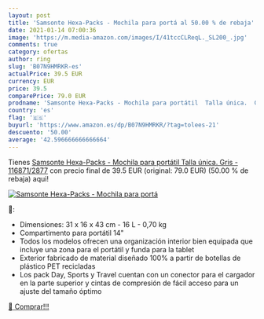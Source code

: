 ```yaml
---
layout: post
title: 'Samsonte Hexa-Packs - Mochila para portá al 50.00 % de rebaja'
date: 2021-01-14 07:00:36
image: 'https://m.media-amazon.com/images/I/41tccCLReqL._SL200_.jpg'
comments: true
category: ofertas
author: ring
slug: 'B07N9HMRKR-es'
actualPrice: 39.5 EUR
currency: EUR
price: 39.5
comparePrice: 79.0 EUR
prodname: 'Samsonte Hexa-Packs - Mochila para portátil  Talla única.  Gris  - 116871/2877'
country: 'es'
flag: '🇪🇸'
buyurl: 'https://www.amazon.es/dp/B07N9HMRKR/?tag=tolees-21'
descuento: '50.00'
average: '42.596666666666664'
---
```


Tienes [Samsonte Hexa-Packs - Mochila para portátil  Talla única.  Gris  - 116871/2877](https://www.amazon.es/dp/B07N9HMRKR/?tag=tolees-21) con precio final de  39.5 EUR (original: 79.0 EUR) (50.00 %  de rebaja) aqui!

[![Samsonte Hexa-Packs - Mochila para portá](https://m.media-amazon.com/images/I/41tccCLReqL._SL200_.jpg)](https://www.amazon.es/dp/B07N9HMRKR/?tag=tolees-21)

🔎:

- Dimensiones: 31 x 16 x 43 cm - 16 L - 0,70 kg
- Compartimento para portátil 14\"
- Todos los modelos ofrecen una organización interior bien equipada que incluye una zona para el portátil y funda para la tablet
- Exterior fabricado de material diseñado 100% a partir de botellas de plástico PET recicladas
- Los pack Day, Sports y Travel cuentan con un conector para el cargador en la parte superior y cintas de compresión de fácil acceso para un ajuste del tamaño óptimo

[🛒 Comprar!!!](https://www.amazon.es/dp/B07N9HMRKR/?tag=tolees-21)
